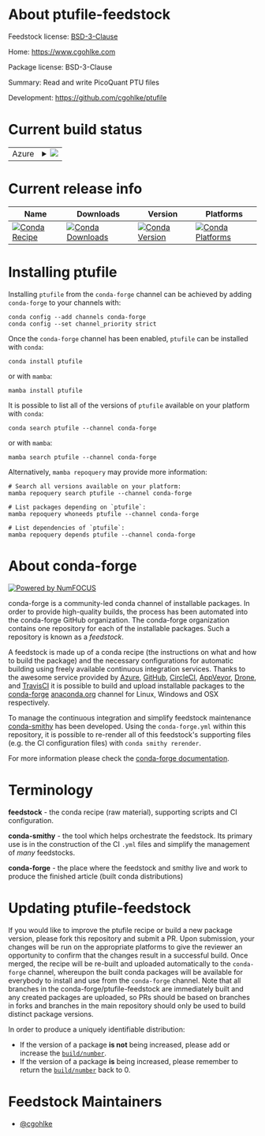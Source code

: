 About ptufile-feedstock
=======================

Feedstock license: [BSD-3-Clause](https://github.com/conda-forge/ptufile-feedstock/blob/main/LICENSE.txt)

Home: https://www.cgohlke.com

Package license: BSD-3-Clause

Summary: Read and write PicoQuant PTU files

Development: https://github.com/cgohlke/ptufile

Current build status
====================


<table>
    
  <tr>
    <td>Azure</td>
    <td>
      <details>
        <summary>
          <a href="https://dev.azure.com/conda-forge/feedstock-builds/_build/latest?definitionId=24572&branchName=main">
            <img src="https://dev.azure.com/conda-forge/feedstock-builds/_apis/build/status/ptufile-feedstock?branchName=main">
          </a>
        </summary>
        <table>
          <thead><tr><th>Variant</th><th>Status</th></tr></thead>
          <tbody><tr>
              <td>linux_64_python3.11.____cpython</td>
              <td>
                <a href="https://dev.azure.com/conda-forge/feedstock-builds/_build/latest?definitionId=24572&branchName=main">
                  <img src="https://dev.azure.com/conda-forge/feedstock-builds/_apis/build/status/ptufile-feedstock?branchName=main&jobName=linux&configuration=linux%20linux_64_python3.11.____cpython" alt="variant">
                </a>
              </td>
            </tr><tr>
              <td>linux_64_python3.12.____cpython</td>
              <td>
                <a href="https://dev.azure.com/conda-forge/feedstock-builds/_build/latest?definitionId=24572&branchName=main">
                  <img src="https://dev.azure.com/conda-forge/feedstock-builds/_apis/build/status/ptufile-feedstock?branchName=main&jobName=linux&configuration=linux%20linux_64_python3.12.____cpython" alt="variant">
                </a>
              </td>
            </tr><tr>
              <td>linux_64_python3.13.____cp313</td>
              <td>
                <a href="https://dev.azure.com/conda-forge/feedstock-builds/_build/latest?definitionId=24572&branchName=main">
                  <img src="https://dev.azure.com/conda-forge/feedstock-builds/_apis/build/status/ptufile-feedstock?branchName=main&jobName=linux&configuration=linux%20linux_64_python3.13.____cp313" alt="variant">
                </a>
              </td>
            </tr><tr>
              <td>osx_64_python3.11.____cpython</td>
              <td>
                <a href="https://dev.azure.com/conda-forge/feedstock-builds/_build/latest?definitionId=24572&branchName=main">
                  <img src="https://dev.azure.com/conda-forge/feedstock-builds/_apis/build/status/ptufile-feedstock?branchName=main&jobName=osx&configuration=osx%20osx_64_python3.11.____cpython" alt="variant">
                </a>
              </td>
            </tr><tr>
              <td>osx_64_python3.12.____cpython</td>
              <td>
                <a href="https://dev.azure.com/conda-forge/feedstock-builds/_build/latest?definitionId=24572&branchName=main">
                  <img src="https://dev.azure.com/conda-forge/feedstock-builds/_apis/build/status/ptufile-feedstock?branchName=main&jobName=osx&configuration=osx%20osx_64_python3.12.____cpython" alt="variant">
                </a>
              </td>
            </tr><tr>
              <td>osx_64_python3.13.____cp313</td>
              <td>
                <a href="https://dev.azure.com/conda-forge/feedstock-builds/_build/latest?definitionId=24572&branchName=main">
                  <img src="https://dev.azure.com/conda-forge/feedstock-builds/_apis/build/status/ptufile-feedstock?branchName=main&jobName=osx&configuration=osx%20osx_64_python3.13.____cp313" alt="variant">
                </a>
              </td>
            </tr><tr>
              <td>win_64_python3.11.____cpython</td>
              <td>
                <a href="https://dev.azure.com/conda-forge/feedstock-builds/_build/latest?definitionId=24572&branchName=main">
                  <img src="https://dev.azure.com/conda-forge/feedstock-builds/_apis/build/status/ptufile-feedstock?branchName=main&jobName=win&configuration=win%20win_64_python3.11.____cpython" alt="variant">
                </a>
              </td>
            </tr><tr>
              <td>win_64_python3.12.____cpython</td>
              <td>
                <a href="https://dev.azure.com/conda-forge/feedstock-builds/_build/latest?definitionId=24572&branchName=main">
                  <img src="https://dev.azure.com/conda-forge/feedstock-builds/_apis/build/status/ptufile-feedstock?branchName=main&jobName=win&configuration=win%20win_64_python3.12.____cpython" alt="variant">
                </a>
              </td>
            </tr><tr>
              <td>win_64_python3.13.____cp313</td>
              <td>
                <a href="https://dev.azure.com/conda-forge/feedstock-builds/_build/latest?definitionId=24572&branchName=main">
                  <img src="https://dev.azure.com/conda-forge/feedstock-builds/_apis/build/status/ptufile-feedstock?branchName=main&jobName=win&configuration=win%20win_64_python3.13.____cp313" alt="variant">
                </a>
              </td>
            </tr>
          </tbody>
        </table>
      </details>
    </td>
  </tr>
</table>

Current release info
====================

| Name | Downloads | Version | Platforms |
| --- | --- | --- | --- |
| [![Conda Recipe](https://img.shields.io/badge/recipe-ptufile-green.svg)](https://anaconda.org/conda-forge/ptufile) | [![Conda Downloads](https://img.shields.io/conda/dn/conda-forge/ptufile.svg)](https://anaconda.org/conda-forge/ptufile) | [![Conda Version](https://img.shields.io/conda/vn/conda-forge/ptufile.svg)](https://anaconda.org/conda-forge/ptufile) | [![Conda Platforms](https://img.shields.io/conda/pn/conda-forge/ptufile.svg)](https://anaconda.org/conda-forge/ptufile) |

Installing ptufile
==================

Installing `ptufile` from the `conda-forge` channel can be achieved by adding `conda-forge` to your channels with:

```
conda config --add channels conda-forge
conda config --set channel_priority strict
```

Once the `conda-forge` channel has been enabled, `ptufile` can be installed with `conda`:

```
conda install ptufile
```

or with `mamba`:

```
mamba install ptufile
```

It is possible to list all of the versions of `ptufile` available on your platform with `conda`:

```
conda search ptufile --channel conda-forge
```

or with `mamba`:

```
mamba search ptufile --channel conda-forge
```

Alternatively, `mamba repoquery` may provide more information:

```
# Search all versions available on your platform:
mamba repoquery search ptufile --channel conda-forge

# List packages depending on `ptufile`:
mamba repoquery whoneeds ptufile --channel conda-forge

# List dependencies of `ptufile`:
mamba repoquery depends ptufile --channel conda-forge
```


About conda-forge
=================

[![Powered by
NumFOCUS](https://img.shields.io/badge/powered%20by-NumFOCUS-orange.svg?style=flat&colorA=E1523D&colorB=007D8A)](https://numfocus.org)

conda-forge is a community-led conda channel of installable packages.
In order to provide high-quality builds, the process has been automated into the
conda-forge GitHub organization. The conda-forge organization contains one repository
for each of the installable packages. Such a repository is known as a *feedstock*.

A feedstock is made up of a conda recipe (the instructions on what and how to build
the package) and the necessary configurations for automatic building using freely
available continuous integration services. Thanks to the awesome service provided by
[Azure](https://azure.microsoft.com/en-us/services/devops/), [GitHub](https://github.com/),
[CircleCI](https://circleci.com/), [AppVeyor](https://www.appveyor.com/),
[Drone](https://cloud.drone.io/welcome), and [TravisCI](https://travis-ci.com/)
it is possible to build and upload installable packages to the
[conda-forge](https://anaconda.org/conda-forge) [anaconda.org](https://anaconda.org/)
channel for Linux, Windows and OSX respectively.

To manage the continuous integration and simplify feedstock maintenance
[conda-smithy](https://github.com/conda-forge/conda-smithy) has been developed.
Using the ``conda-forge.yml`` within this repository, it is possible to re-render all of
this feedstock's supporting files (e.g. the CI configuration files) with ``conda smithy rerender``.

For more information please check the [conda-forge documentation](https://conda-forge.org/docs/).

Terminology
===========

**feedstock** - the conda recipe (raw material), supporting scripts and CI configuration.

**conda-smithy** - the tool which helps orchestrate the feedstock.
                   Its primary use is in the construction of the CI ``.yml`` files
                   and simplify the management of *many* feedstocks.

**conda-forge** - the place where the feedstock and smithy live and work to
                  produce the finished article (built conda distributions)


Updating ptufile-feedstock
==========================

If you would like to improve the ptufile recipe or build a new
package version, please fork this repository and submit a PR. Upon submission,
your changes will be run on the appropriate platforms to give the reviewer an
opportunity to confirm that the changes result in a successful build. Once
merged, the recipe will be re-built and uploaded automatically to the
`conda-forge` channel, whereupon the built conda packages will be available for
everybody to install and use from the `conda-forge` channel.
Note that all branches in the conda-forge/ptufile-feedstock are
immediately built and any created packages are uploaded, so PRs should be based
on branches in forks and branches in the main repository should only be used to
build distinct package versions.

In order to produce a uniquely identifiable distribution:
 * If the version of a package **is not** being increased, please add or increase
   the [``build/number``](https://docs.conda.io/projects/conda-build/en/latest/resources/define-metadata.html#build-number-and-string).
 * If the version of a package **is** being increased, please remember to return
   the [``build/number``](https://docs.conda.io/projects/conda-build/en/latest/resources/define-metadata.html#build-number-and-string)
   back to 0.

Feedstock Maintainers
=====================

* [@cgohlke](https://github.com/cgohlke/)

